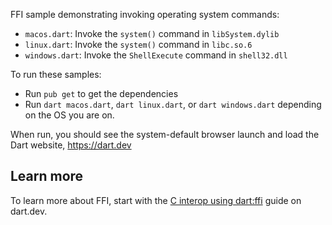 FFI sample demonstrating invoking operating system commands:

  * `macos.dart`: Invoke the `system()` command in `libSystem.dylib`
  * `linux.dart`: Invoke the `system()` command in `libc.so.6`
  * `windows.dart`: Invoke the `ShellExecute` command in `shell32.dll`

To run these samples:
  * Run `pub get` to get the dependencies
  * Run `dart macos.dart`, `dart linux.dart`, or `dart windows.dart`
    depending on the OS you are on.

When run, you should see the system-default browser launch and load the
Dart website, https://dart.dev

## Learn more

To learn more about FFI, start with the [C interop using
dart:ffi](https://dart.dev/guides/libraries/c-interop) guide on dart.dev.

